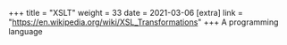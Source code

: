 +++
title = "XSLT"
weight = 33
date = 2021-03-06
[extra]
link = "https://en.wikipedia.org/wiki/XSL_Transformations"
+++
A programming language


